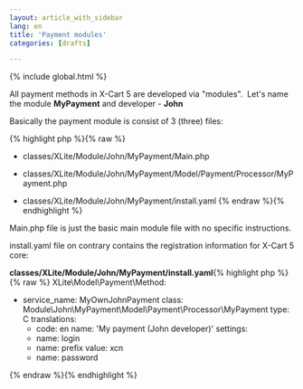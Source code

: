 ```yaml
---
layout: article_with_sidebar
lang: en
title: 'Payment modules'
categories: [drafts]

---
```


{% include global.html %}

All payment methods in X-Cart 5 are developed via "modules".  Let's name the module **MyPayment** and developer - **John**

Basically the payment module is consist of 3 (three) files:

{% highlight php %}{% raw %}
- classes/XLite/Module/John/MyPayment/Main.php

- classes/XLite/Module/John/MyPayment/Model/Payment/Processor/MyPayment.php

- classes/XLite/Module/John/MyPayment/install.yaml
{% endraw %}{% endhighlight %}

Main.php file is just the basic main module file with no specific instructions.

install.yaml file on contrary contains the registration information for X-Cart 5 core:

**classes/XLite/Module/John/MyPayment/install.yaml**{% highlight php %}{% raw %}
XLite\Model\Payment\Method:
  - service_name: MyOwnJohnPayment
    class: Module\John\MyPayment\Model\Payment\Processor\MyPayment
    type: C
    translations:
      - code: en
        name: 'My payment (John developer)'
    settings:
      - name: login
      - name: prefix
        value: xcn
      - name: password

{% endraw %}{% endhighlight %}